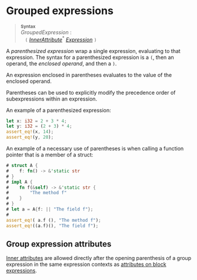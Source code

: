 # Grouped expressions

> **<sup>Syntax</sup>**\
> _GroupedExpression_ :\
> &nbsp;&nbsp; `(` [_InnerAttribute_]<sup>\*</sup> [_Expression_] `)`

A *parenthesized expression* wrap a single expression, evaluating to that expression.
The syntax for a parenthesized expression is a `(`, then an operand, the *enclosed operand*, and then a `)`.

An expression enclosed in parentheses evaluates to the value of the enclosed operand.

Parentheses can be used to explicitly modify the precedence order of subexpressions within an expression.

An example of a parenthesized expression:

```rust
let x: i32 = 2 + 3 * 4;
let y: i32 = (2 + 3) * 4;
assert_eq!(x, 14);
assert_eq!(y, 20);
```

An example of a necessary use of parentheses is when calling a function pointer that is a member of a struct:

```rust
# struct A {
#    f: fn() -> &'static str
# }
# impl A {
#    fn f(&self) -> &'static str {
#        "The method f"
#    }
# }
# let a = A{f: || "The field f"};
#
assert_eq!( a.f (), "The method f");
assert_eq!((a.f)(), "The field f");
```

## Group expression attributes

[Inner attributes] are allowed directly after the opening parenthesis of a group expression in the same expression contexts as [attributes on block expressions].

[Inner attributes]: ../attributes.md
[_Expression_]: ../expressions.md
[_InnerAttribute_]: ../attributes.md
[attributes on block expressions]: block-expr.md#attributes-on-block-expressions
